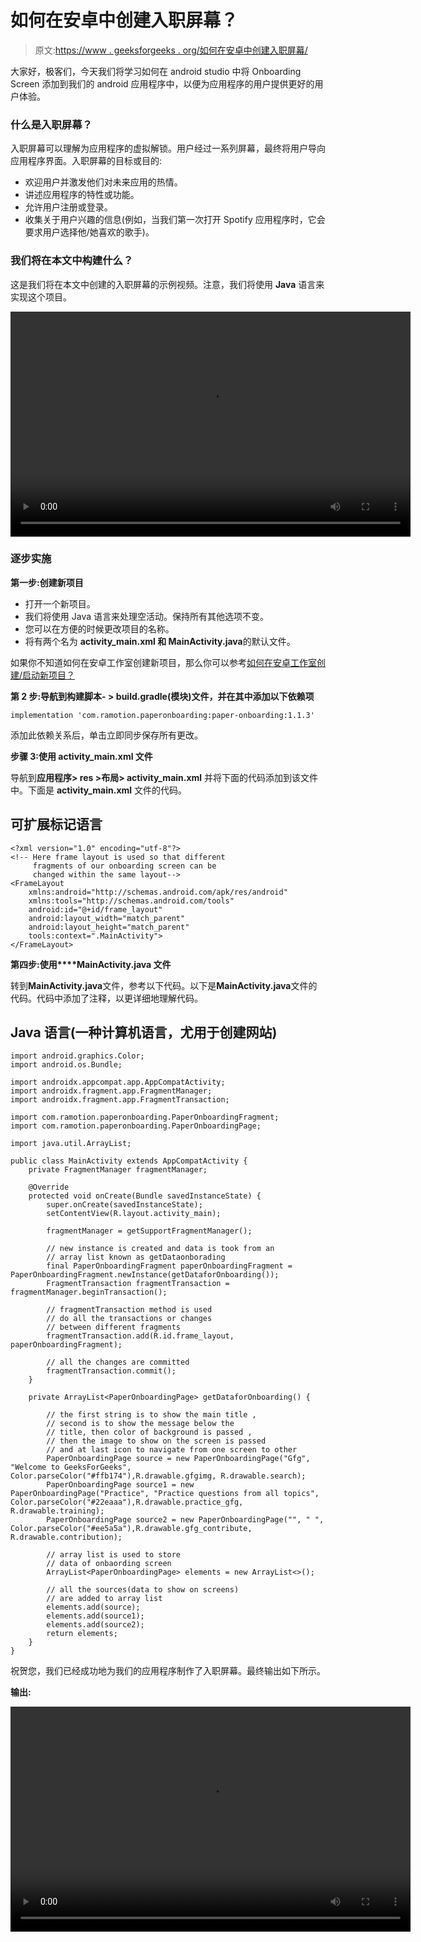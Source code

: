 # 如何在安卓中创建入职屏幕？

> 原文:[https://www . geeksforgeeks . org/如何在安卓中创建入职屏幕/](https://www.geeksforgeeks.org/how-to-create-an-onboarding-screen-in-android/)

大家好，极客们，今天我们将学习如何在 android studio 中将 Onboarding Screen 添加到我们的 android 应用程序中，以便为应用程序的用户提供更好的用户体验。

### 什么是入职屏幕？

入职屏幕可以理解为应用程序的虚拟解锁。用户经过一系列屏幕，最终将用户导向应用程序界面。入职屏幕的目标或目的:

*   欢迎用户并激发他们对未来应用的热情。
*   讲述应用程序的特性或功能。
*   允许用户注册或登录。
*   收集关于用户兴趣的信息(例如，当我们第一次打开 Spotify 应用程序时，它会要求用户选择他/她喜欢的歌手)。

### 我们将在本文中构建什么？

这是我们将在本文中创建的入职屏幕的示例视频。注意，我们将使用 **Java** 语言来实现这个项目。

<video class="wp-video-shortcode" id="video-640015-1" width="640" height="360" preload="metadata" controls=""><source type="video/mp4" src="https://media.geeksforgeeks.org/wp-content/uploads/20210702111706/WhatsApp-Video-2021-07-02-at-11.14.45.mp4?_=1">[https://media.geeksforgeeks.org/wp-content/uploads/20210702111706/WhatsApp-Video-2021-07-02-at-11.14.45.mp4](https://media.geeksforgeeks.org/wp-content/uploads/20210702111706/WhatsApp-Video-2021-07-02-at-11.14.45.mp4)</video>

### 逐步实施

**第一步:创建新项目**

*   打开一个新项目。
*   我们将使用 Java 语言来处理空活动。保持所有其他选项不变。
*   您可以在方便的时候更改项目的名称。
*   将有两个名为 **activity_main.xml 和 MainActivity.java**的默认文件。

如果你不知道如何在安卓工作室创建新项目，那么你可以参考[如何在安卓工作室创建/启动新项目？](https://www.geeksforgeeks.org/android-how-to-create-start-a-new-project-in-android-studio/)

**第 2 步:导航到构建脚本- > build.gradle(模块)文件，并在其中添加以下依赖项**

```
implementation 'com.ramotion.paperonboarding:paper-onboarding:1.1.3'
```

添加此依赖关系后，单击立即同步保存所有更改。

**步骤 3:使用 activity_main.xml 文件**

导航到**应用程序> res >布局> activity_main.xml** 并将下面的代码添加到该文件中。下面是 **activity_main.xml** 文件的代码。

## 可扩展标记语言

```
<?xml version="1.0" encoding="utf-8"?>
<!-- Here frame layout is used so that different 
     fragments of our onboarding screen can be
     changed within the same layout-->
<FrameLayout
    xmlns:android="http://schemas.android.com/apk/res/android"
    xmlns:tools="http://schemas.android.com/tools"
    android:id="@+id/frame_layout"
    android:layout_width="match_parent"
    android:layout_height="match_parent"
    tools:context=".MainActivity">
</FrameLayout>
```

**第四步:使用****MainActivity.java 文件**

转到**MainActivity.java**文件，参考以下代码。以下是**MainActivity.java**文件的代码。代码中添加了注释，以更详细地理解代码。

## Java 语言(一种计算机语言，尤用于创建网站)

```
import android.graphics.Color;
import android.os.Bundle;

import androidx.appcompat.app.AppCompatActivity;
import androidx.fragment.app.FragmentManager;
import androidx.fragment.app.FragmentTransaction;

import com.ramotion.paperonboarding.PaperOnboardingFragment;
import com.ramotion.paperonboarding.PaperOnboardingPage;

import java.util.ArrayList;

public class MainActivity extends AppCompatActivity {
    private FragmentManager fragmentManager;

    @Override
    protected void onCreate(Bundle savedInstanceState) {
        super.onCreate(savedInstanceState);
        setContentView(R.layout.activity_main);

        fragmentManager = getSupportFragmentManager();

        // new instance is created and data is took from an 
        // array list known as getDataonborading
        final PaperOnboardingFragment paperOnboardingFragment = PaperOnboardingFragment.newInstance(getDataforOnboarding());
        FragmentTransaction fragmentTransaction = fragmentManager.beginTransaction();

        // fragmentTransaction method is used
        // do all the transactions or changes
        // between different fragments
        fragmentTransaction.add(R.id.frame_layout, paperOnboardingFragment);

        // all the changes are committed
        fragmentTransaction.commit();
    }

    private ArrayList<PaperOnboardingPage> getDataforOnboarding() {

        // the first string is to show the main title ,
        // second is to show the message below the
        // title, then color of background is passed ,
        // then the image to show on the screen is passed
        // and at last icon to navigate from one screen to other
        PaperOnboardingPage source = new PaperOnboardingPage("Gfg", "Welcome to GeeksForGeeks", Color.parseColor("#ffb174"),R.drawable.gfgimg, R.drawable.search);
        PaperOnboardingPage source1 = new PaperOnboardingPage("Practice", "Practice questions from all topics", Color.parseColor("#22eaaa"),R.drawable.practice_gfg, R.drawable.training);
        PaperOnboardingPage source2 = new PaperOnboardingPage("", " ", Color.parseColor("#ee5a5a"),R.drawable.gfg_contribute, R.drawable.contribution);

        // array list is used to store
        // data of onbaording screen
        ArrayList<PaperOnboardingPage> elements = new ArrayList<>();

        // all the sources(data to show on screens)
        // are added to array list
        elements.add(source);
        elements.add(source1);
        elements.add(source2);
        return elements;
    }
}
```

祝贺您，我们已经成功地为我们的应用程序制作了入职屏幕。最终输出如下所示。

**输出:**

<video class="wp-video-shortcode" id="video-640015-2" width="640" height="360" preload="metadata" controls=""><source type="video/mp4" src="https://media.geeksforgeeks.org/wp-content/uploads/20210702111706/WhatsApp-Video-2021-07-02-at-11.14.45.mp4?_=2">[https://media.geeksforgeeks.org/wp-content/uploads/20210702111706/WhatsApp-Video-2021-07-02-at-11.14.45.mp4](https://media.geeksforgeeks.org/wp-content/uploads/20210702111706/WhatsApp-Video-2021-07-02-at-11.14.45.mp4)</video>